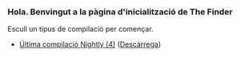 ### Hola. Benvingut a la pàgina d'inicialització de The Finder

Escull un tipus de compilació per començar.

- [Última compilació Nightly (4)](devbuild.html) (<a href="devbuild.html" download>Descàrrega</a>)
